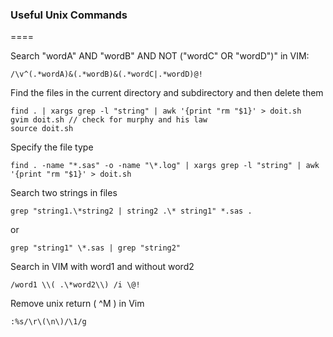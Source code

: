 ### Useful Unix Commands
====

Search "wordA" AND "wordB" AND NOT ("wordC" OR "wordD")" in VIM:

    /\v^(.*wordA)&(.*wordB)&(.*wordC|.*wordD)@!

Find the files in the current directory and subdirectory and then delete them

    find . | xargs grep -l "string" | awk '{print "rm "$1}' > doit.sh
    gvim doit.sh // check for murphy and his law
    source doit.sh

Specify the file type

    find . -name "*.sas" -o -name "\*.log" | xargs grep -l "string" | awk '{print "rm "$1}' > doit.sh

Search two strings in files

    grep "string1.\*string2 | string2 .\* string1" *.sas .

or 

    grep "string1" \*.sas | grep "string2"

Search in VIM with word1 and without word2 

    /word1 \\( .\*word2\\) /i \@!

Remove unix return (    ^M  ) in Vim

    :%s/\r\(\n\)/\1/g



